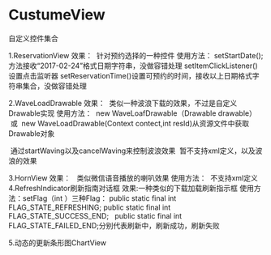 # CustumeView
自定义控件集合

1.ReservationView
效果：
  针对预约选择的一种控件
使用方法：
setStartDate();方法接收“2017-02-24”格式日期字符串，没做容错处理
setItemClickListener()设置点击监听器
setReservationTime()设置可预约的时间，接收以上日期格式字符串集合，没做容错处理

2.WaveLoadDrawable
效果：
  类似一种波浪下载的效果，不过是自定义Drawable实现
使用方法：
  new WaveLoafDrawable（Drawable drawable）
  或  new WaveLoadDrawable(Context contect,int resId)从资源文件中获取Drawable对象
  
  通过startWaving以及cancelWaving来控制波浪效果
  暂不支持xml定义，以及波浪的效果  
  
 3.HornView
 效果：
   类似微信语音播放的喇叭效果
 使用方法：
  不支持xml定义
4.RefreshIndicator刷新指南对话框
效果:一种类似的下载加载刷新指示框
使用方法：setFlag（int ）三种Flag：
    public static final int FLAG_STATE_REFRESHING;
    public static final int FLAG_STATE_SUCCESS_END;
    public static final int FLAG_STATE_FAILED_END;分别代表刷新中，刷新成功，刷新失败
   
  
5.动态的更新条形图ChartView
